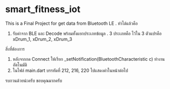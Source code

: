 # smart_fitness_iot
This is a Final Project for get data from Bluetooth LE 
.
ทำได้แล้วคือ 
1. รับค่าจาก BLE และ Decode พร้อมทั้งแยกประเภทข้อมูล . 3 ประเภทคือ ไว้ใน 3 ตัวแปรคือ xDrum_1, xDrum_2, xDrum_3

สิ่งที่ต้องการ
1. หลังจากกด Connect ให้เรียก _setNotification(BluetoothCharacteristic c) ทำงานอัตโนมัติ
2. ในไฟล์ main.dart บรรทัดที่ 212, 216, 220 ไปแสดงค่าในหน้าต่อไป

รบกวนด้วยน่ะครับ ขอบคุณมากครับ
